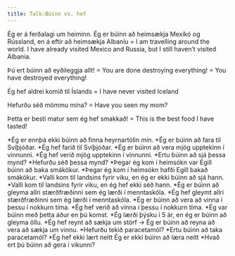 ```yaml
---
title: Talk:Búinn vs. hef
---
```



Ég er á ferðalagi um heiminn. Ég er búinn að heimsækja Mexíkó og Rússland, en á eftir að heimsækja Albaníu = I am travelling around the world. I have already visited Mexico and Russia, but I still haven’t visited Albania. 

Þú ert búinn að eyðileggja allt! = You are done destroying everything! = You have destroyed everything! 


Ég hef aldrei komið til Íslands = I have never visited Iceland 

Hefurðu séð mömmu mína? = Have you seen my mom? 

Þetta er besti matur sem ég hef smakkað! = This is the best food I have tasted! 


*Ég er ennþá ekki búinn að finna heyrnartólin mín.
*Ég er búinn að fara til Svíþjóðar.
*Ég hef farið til Svíþjóðar.
*Ég er búinn að vera mjög upptekinn í vinnunni.
*Ég hef verið mjög upptekinn í vinnunni.
*Ertu búinn að sjá þessa mynd?
*Hefurðu séð þessa mynd?
*Þegar ég kom í heimsókn var Egill búinn að baka smákökur.
*Þegar ég kom í heimsókn hafði Egill bakað smákökur.
*Valli kom til landsins fyrir viku, en ég er ekki búinn að sjá hann.
*Valli kom til landsins fyrir viku, en ég hef ekki séð hann.
*Ég er búinn að gleyma allri stærðfræðinni sem ég lærði í menntaskóla.
*Ég hef gleymt allri stærðfræðinni sem ég lærði í menntaskóla.
*Ég er búinn að vera að vinna í þessu í nokkurn tíma.
*Ég hef verið að vinna í þessu í nokkurn tíma.
*Ég var búinn með þetta áður en þú komst.
*Ég lærði þýsku í 5 ár, en ég er búinn að gleyma öllu.
*Ég hef reynt að sækja um störf → Ég er búinn að reyna að vera að sækja um vinnu.
*Hefurðu tekið paracetamól?
*Ertu búinn að taka paracetamól?
*Ég hef ekki lært neitt  Ég er ekki búinn að læra neitt
*Hvað ert þú búinn að gera í vikunni?